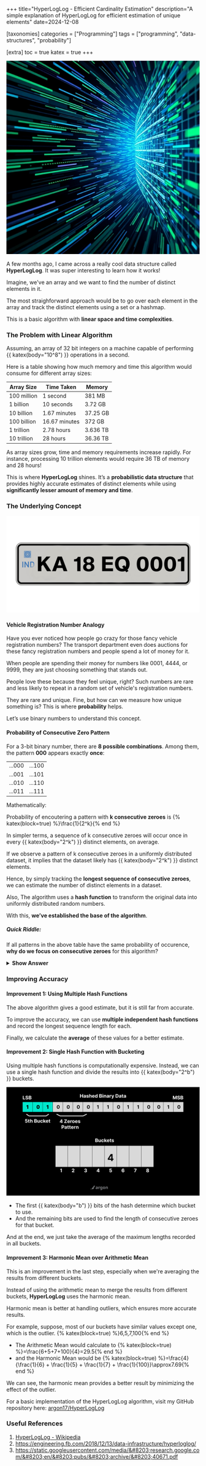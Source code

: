 +++
title="HyperLogLog - Efficient Cardinality Estimation"
description="A simple explanation of HyperLogLog for efficient estimation of unique elements"
date=2024-12-08

[taxonomies]
categories = ["Programming"]
tags = ["programming", "data-structures", "probability"]

[extra]
toc = true
katex = true
+++

<div class="columns is-centered">
  <div class="column is-half">
    <img src="/images/posts/understanding-hyper-log-log-20241205/Poster.jpeg">
  </div>
</div>

A few months ago, I came across a really cool data structure called **HyperLogLog**.
It was super interesting to learn how it works!

Imagine, we've an array and we want to find the number of distinct elements in it.

The most straighforward approach would be to go over each element in the array and track the distinct elements using a set or a hashmap.

This is a basic algorithm with **linear space and time complexities**.

### The Problem with Linear Algorithm
Assuming, an array of 32 bit integers on a machine capable of performing {{ katex(body="10^8") }} operations in a second.

Here is a table showing how much memory and time this algorithm would consume for different array sizes:

| Array Size      | Time Taken   | Memory    |
|-----------------|--------------|-----------|
| 100 million     | 1 second     | 381 MB    |
| 1 billion       | 10 seconds   | 3.72 GB   |
| 10 billion      | 1.67 minutes | 37.25 GB  |
| 100 billion     | 16.67 minutes| 372 GB    |
| 1 trillion      | 2.78 hours   | 3.636 TB  |
| 10 trillion     | 28 hours     | 36.36 TB  |

As array sizes grow, time and memory requirements increase rapidly. For instance, processing 10 trillion elements would require 36 TB of memory and 28 hours!

This is where **HyperLogLog** shines. It’s a **probabilistic data structure** that provides highly accurate estimates of distinct elements while using **significantly lesser amount of memory and time**.

### The Underlying Concept

<div class="columns is-centered">
  <div class="column is-half">
    <img src="/images/posts/understanding-hyper-log-log-20241205/FancyRegistrationNumber.png">
  </div>
</div>

#### Vehicle Registration Number Analogy
Have you ever noticed how people go crazy for those fancy vehicle registration numbers?
The transport department even does auctions for these fancy registration numbers and people spend a lot of money for it.

When people are spending their money for numbers like 0001, 4444, or 9999, they are just choosing something that stands out.

People love these because they feel unique, right?
Such numbers are rare and less likely to repeat in a random set of vehicle's registration numbers.

They are rare and unique. Fine, but how can we measure how unique something is? This is where **probability** helps.

Let’s use binary numbers to understand this concept.

#### Probability of Consecutive Zero Pattern
For a 3-bit binary number, there are **8 possible combinations**. Among them, the pattern **000** appears exactly **once**:

|         |         |
|---------|---------|
| ...000  | ...100  |
| ...001  | ...101  |
| ...010  | ...110  |
| ...011  | ...111  |

Mathematically:

Probability of encoutering a pattern with **k consecutive zeroes** is
{% katex(block=true) %}\frac{1}{2^k}{% end %}

In simpler terms, a sequence of k consecutive zeroes will occur once in every {{ katex(body="2^k") }} distinct elements, on average.

If we observe a pattern of k consecutive zeroes in a uniformly distributed dataset, it implies that the dataset likely has {{ katex(body="2^k") }} distinct elements.

Hence, by simply tracking the **longest sequence of consecutive zeroes**, we can estimate the number of distinct elements in a dataset.

Also, The algorithm uses a **hash function** to transform the original data into uniformly distributed random numbers. 

With this, **we’ve established the base of the algorithm**.

##### Quick Riddle:
If all patterns in the above table have the same probability of occurence, **why do we focus on consecutive zeroes** for this algorithm?
<details>
  <summary><b>Show Answer</b></summary>
  Because, the consecutive pattern can be extended to higher number of bits easily.
</details>

### Improving Accuracy
#### Improvement 1: Using Multiple Hash Functions
The above algorithm gives a good estimate, but it is still far from accurate.

To improve the accuracy, we can use **multiple independent hash functions** and record the longest sequence length for each.

Finally, we calculate the **average** of these values for a better estimate.

#### Improvement 2: Single Hash Function with Bucketing
Using multiple hash functions is computationally expensive. Instead, we can use a single hash function and divide the results into {{ katex(body="2^b") }} buckets.

<div class="columns is-centered">
  <div class="column is-10">
    <img src="/images/posts/understanding-hyper-log-log-20241205/HyperLogLogWorking.png">
  </div>
</div>

- The first {{ katex(body="b") }} bits of the hash determine which bucket to use.
- And the remaining bits are used to find the length of consecutive zeroes for that bucket.

And at the end, we just take the average of the maximum lengths recorded in all buckets.

#### Improvement 3: Harmonic Mean over Arithmetic Mean
This is an improvement in the last step, especially when we're averaging the results from different buckets.

Instead of using the arithmetic mean to merge the results from different buckets, **HyperLogLog** uses the harmonic mean.

Harmonic mean is better at handling outliers, which ensures more accurate results.

For example, suppose, most of our buckets have similar values except one, which is the outlier.
{% katex(block=true) %}6,5,7,100{% end %}
- The Arithmetic Mean would calculate to
{% katex(block=true) %}=\frac{6+5+7+100}{4}=29.5{% end %}
- and the Harmonic Mean would be
{% katex(block=true) %}=\frac{4}{\frac{1}{6} + \frac{1}{5} + \frac{1}{7} + \frac{1}{100}}\approx7.69{% end %}

We can see, the harmonic mean provides a better result by minimizing the effect of the outlier.

For a basic implementation of the HyperLogLog algorithm, visit my GitHub repository here: <a href="https://github.com/argon17/HyperLogLog" target="_blank">argon17/HyperLogLog</a>

### Useful References

1. <a href="https://en.wikipedia.org/wiki/HyperLogLog" target="_blank">HyperLogLog - Wikipedia</a>
2. <a href="https://engineering.fb.com/2018/12/13/data-infrastructure/hyperloglog/" target="_blank">https://engineering.fb.com/2018/12/13/data-infrastructure/hyperloglog/</a>
3. <a href="https://static.googleusercontent.com/media/research.google.com/en//pubs/archive/40671.pdf" target="_blank">https://static.googleusercontent.com/media/&#8203;research.google.com/&#8203;en/&#8203;pubs/&#8203;archive/&#8203;40671.pdf</a>
